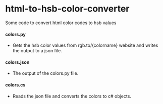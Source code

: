 # html-to-hsb-color-converter
Some code to convert html color codes to hsb values

#### colors.py ####
 - Gets the hsb color values from rgb.to/{colorname} website and writes the output to a json file.
 
#### colors.json ####
 - The output of the colors.py file.

#### colors.cs ####
 - Reads the json file and converts the colors to c# objects.
